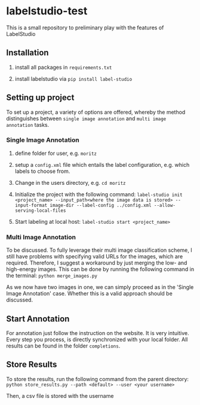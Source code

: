 # labelstudio-test
This is a small repository to preliminary play with the features of LabelStudio

## Installation

1. install all packages in `requirements.txt`

2. install labelstudio via `pip install label-studio`


## Setting up project
To set up a project, a variety of options are offered, whereby the method distinguishes between `single image annotation` and `multi image annotation` tasks.

### Single Image Annotation
1. define folder for user, e.g. `moritz`

2. setup a `config.xml` file which entails the label configuration, e.g. which labels to choose from.

3. Change in the users directory, e.g. `cd moritz`

3. Initialize the project with the following command:
`label-studio init <project_name> --input_path<where the image data is stored> --input-format image-dir --label-config ../config.xml --allow-serving-local-files`

4. Start labeling at local host:
`label-studio start <project_name>`

### Multi Image Annotation
To be discussed. To fully leverage their multi image classification scheme, I still have problems with specifying valid URLs for the images, which are required.
Therefore, I suggest a workaround by just merging the low- and high-energy images.
This can be done by running the following command in the terminal:
`python merge_images.py`

As we now have two images in one, we can simply proceed as in the 'Single Image Annotation' case. Whether this is a valid approach should be discussed.

## Start Annotation
For annotation just follow the instruction on the website. It is very intuitive.
Every step you process, is directly synchronized with your local folder.
All results can be found in the folder `completions`.



## Store Results
To store the results, run the following command from the parent directory:
`python store_results.py --path <default> --user <your username>`

Then, a csv file is stored with the username
